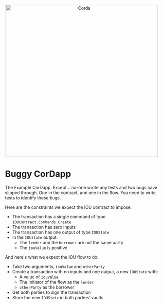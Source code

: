 <p align="center">
  <img src="https://www.corda.net/wp-content/uploads/2016/11/fg005_corda_b.png" alt="Corda" width="500">
</p>

# Buggy CorDapp

The Example CorDapp. Except... no-one wrote any tests and two bugs have slipped through. One in the contract, and one in the flow. You need to write tests to identify these bugs.

Here are the constraints we expect the IOU contract to impose:

* The transaction has a single command of type `IOUContract.Commands.Create`
* The transaction has zero inputs
* The transaction has one output of type `IOUState`
* In the `IOUState` output:
  * The `lender` and the `borrower` are not the same party
  * The `iouValue` is positive

And here's what we expect the IOU flow to do:

* Take two arguments, `iouValue` and `otherParty`
* Create a transaction with no inputs and one output, a new `IOUState` with:
  * A value of `iouValue`
  * The initiator of the flow as the `lender`
  * `otherParty` as the borrower
* Get both parties to sign the transaction
* Store the new `IOUState` in both parties' vaults
